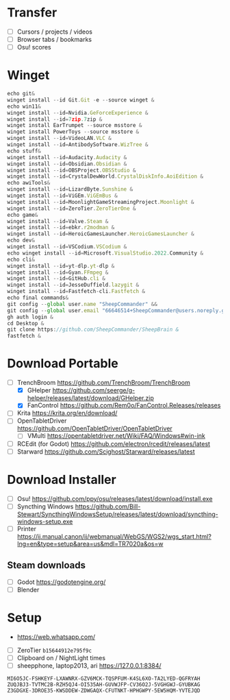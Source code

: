 # Transfer
- [ ] Cursors / projects / videos
- [ ] Browser tabs / bookmarks
- [ ] Osu! scores
# Winget
```js
echo git&
winget install --id Git.Git -e --source winget &
echo win11&
winget install --id=Nvidia.GeForceExperience &
winget install --id=7zip.7zip &
winget install EarTrumpet --source msstore &
winget install PowerToys --source msstore &
winget install --id=VideoLAN.VLC &
winget install --id=AntibodySoftware.WizTree &
echo stuff&
winget install --id=Audacity.Audacity &
winget install --id=Obsidian.Obsidian &
winget install --id=OBSProject.OBSStudio &
winget install --id=CrystalDewWorld.CrystalDiskInfo.AoiEdition &
echo awiTools&
winget install --id=LizardByte.Sunshine &
winget install --id=ViGEm.ViGEmBus &
winget install --id=MoonlightGameStreamingProject.Moonlight &
winget install --id=ZeroTier.ZeroTierOne &
echo game&
winget install --id=Valve.Steam &
winget install --id=ebkr.r2modman &
winget install --id=HeroicGamesLauncher.HeroicGamesLauncher &
echo dev&
winget install --id=VSCodium.VSCodium &
echo winget install --id=Microsoft.VisualStudio.2022.Community &
echo cli&
winget install --id=yt-dlp.yt-dlp &
winget install --id=Gyan.FFmpeg &
winget install --id=GitHub.cli &
winget install --id=JesseDuffield.lazygit &
winget install --id=Fastfetch-cli.Fastfetch &
echo final commands&
git config --global user.name "SheepCommander" &&
git config --global user.email "66646514+SheepCommander@users.noreply.github.com" &
gh auth login &
cd Desktop &
git clone https://github.com/SheepCommander/SheepBrain &
fastfetch &
```
# Download Portable
- [ ] TrenchBroom https://github.com/TrenchBroom/TrenchBroom
	- [x] GHelper https://github.com/seerge/g-helper/releases/latest/download/GHelper.zip
	- [x] FanControl https://github.com/Rem0o/FanControl.Releases/releases
- [ ] Krita https://krita.org/en/download/
- [ ] OpenTabletDriver https://github.com/OpenTabletDriver/OpenTabletDriver
	- [ ] VMulti https://opentabletdriver.net/Wiki/FAQ/Windows#win-ink
- [ ] RCEdit (for Godot) https://github.com/electron/rcedit/releases/latest
- [ ] Starward https://github.com/Scighost/Starward/releases/latest
# Download Installer
- [ ] Osu! https://github.com/ppy/osu/releases/latest/download/install.exe
- [ ] Syncthing Windows https://github.com/Bill-Stewart/SyncthingWindowsSetup/releases/latest/download/syncthing-windows-setup.exe
- [ ] Printer https://ij.manual.canon/ij/webmanual/WebGS/WGS2/wgs_start.html?lng=en&type=setup&area=us&mdl=TR7020a&os=w
## Steam downloads
- [ ] Godot https://godotengine.org/
- [ ] Blender
# Setup
- https://web.whatsapp.com/
- [ ] ZeroTier `b15644912e795f9c`
- [ ] Clipboard on / NightLight times 
- [ ] sheepphone, laptop2013, ari https://127.0.0.1:8384/
```
MI6O5JC-FSHKEYF-LXAWNRX-GZV6MCK-TQSPFUM-K4SL6XO-TA2LYED-QGFRYAH
ZUQJBJ3-TVTMC2B-RZH5QJ4-OI535AH-GUVWJFP-CV36O2J-5VGHGWJ-GYUBKAG 
Z3GDGXE-3DROE35-KWSDDEW-ZDWGAQX-CFUTNKT-HPHGWPY-5EW5HQM-YVTEJQD
```

